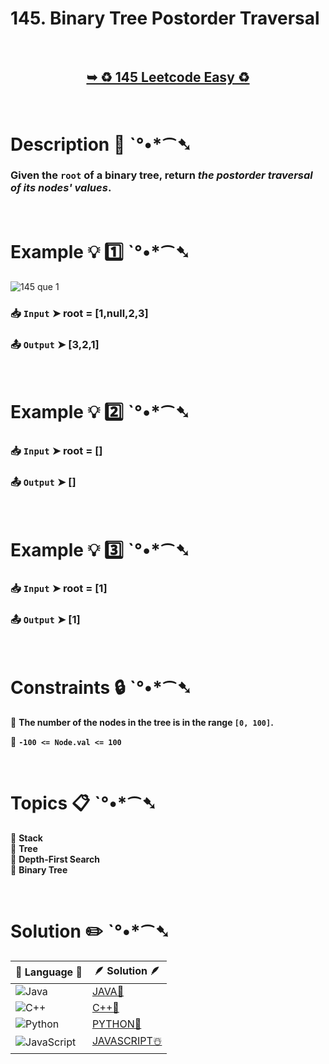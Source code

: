 # 145. Binary Tree Postorder Traversal

</br>

<h2 align="center"> 

<a href="https://leetcode.com/problems/binary-tree-postorder-traversal/description/?envType=daily-question&envId=2024-08-25"><strong>➥ ♻️ 145 Leetcode Easy ♻️ </strong></a>
</h2>

</br>

# Description 📜 ˋ°•*⁀➷

### Given the `root` of a binary tree, return *the postorder traversal of its nodes' values*.

</br>

# Example 💡 1️⃣ ˋ°•*⁀➷

![145 que 1](https://github.com/user-attachments/assets/37df9d86-707c-47cb-bfc7-6f82be190c9c)

  ### 📥 `Input`  ➤ root = [1,null,2,3]

  ### 📤 `Output`  ➤ [3,2,1]

</br>

# Example 💡 2️⃣ ˋ°•*⁀➷

  ### 📥 `Input` ➤ root = []

  ### 📤 `Output`  ➤  []

</br>

# Example 💡 3️⃣ ˋ°•*⁀➷

  ### 📥 `Input` ➤  root = [1]

  ### 📤 `Output`  ➤ [1]

</br>

# Constraints 🔒 ˋ°•*⁀➷

🔹 **The number of the nodes in the tree is in the range `[0, 100]`.** </br>

🔹 **`-100 <= Node.val <= 100`** </br>

</br>

# Topics 📋 ˋ°•*⁀➷

🔸 **Stack**  </br>
🔸 **Tree**  </br>
🔸 **Depth-First Search**  </br>
🔸 **Binary Tree**  </br>

</br>

# Solution ✏️ ˋ°•*⁀➷

| 📒 Language 📒  | 🪶 Solution 🪶 |
| ------------- | ------------- |
|  ![Java](https://img.shields.io/badge/java-%23ED8B00.svg?style=for-the-badge&logo=openjdk&logoColor=white)  | [JAVA🍁](https://github.com/Prakhar-002/LEETCODE/blob/main/%F0%9F%93%9C%20Daily%20Challange%20%F0%9F%92%A1/08%20August%20%F0%9F%8F%B5%EF%B8%8F%202024/25%20-%2008%20-%202024%20---%20145.%20Binary%20Tree%20Postorder%20Traversal%20%E2%98%83%EF%B8%8F%20%F0%9F%8D%81%20%F0%9F%8D%B0%20%F0%9F%8E%B2/%F0%9F%8D%81JAVA-145-BinaryTreePostorderTraversal.java) |
|  ![C++](https://img.shields.io/badge/c++-%2300599C.svg?style=for-the-badge&logo=c%2B%2B&logoColor=white)  | [C++🎲](https://github.com/Prakhar-002/LEETCODE/blob/main/%F0%9F%93%9C%20Daily%20Challange%20%F0%9F%92%A1/08%20August%20%F0%9F%8F%B5%EF%B8%8F%202024/25%20-%2008%20-%202024%20---%20145.%20Binary%20Tree%20Postorder%20Traversal%20%E2%98%83%EF%B8%8F%20%F0%9F%8D%81%20%F0%9F%8D%B0%20%F0%9F%8E%B2/%F0%9F%8E%B2CPP-145-BinaryTreePostorderTraversal.cpp)  |
|  ![Python](https://img.shields.io/badge/python-3670A0?style=for-the-badge&logo=python&logoColor=ffdd54)    | [PYTHON🍰](https://github.com/Prakhar-002/LEETCODE/blob/main/%F0%9F%93%9C%20Daily%20Challange%20%F0%9F%92%A1/08%20August%20%F0%9F%8F%B5%EF%B8%8F%202024/25%20-%2008%20-%202024%20---%20145.%20Binary%20Tree%20Postorder%20Traversal%20%E2%98%83%EF%B8%8F%20%F0%9F%8D%81%20%F0%9F%8D%B0%20%F0%9F%8E%B2/%F0%9F%8D%B0PYTHON-145-BinaryTreePostorderTraversal.py) |
| ![JavaScript](https://img.shields.io/badge/javascript-%23323330.svg?style=for-the-badge&logo=javascript&logoColor=%23F7DF1E)   | [JAVASCRIPT☃️](https://github.com/Prakhar-002/LEETCODE/blob/main/%F0%9F%93%9C%20Daily%20Challange%20%F0%9F%92%A1/08%20August%20%F0%9F%8F%B5%EF%B8%8F%202024/25%20-%2008%20-%202024%20---%20145.%20Binary%20Tree%20Postorder%20Traversal%20%E2%98%83%EF%B8%8F%20%F0%9F%8D%81%20%F0%9F%8D%B0%20%F0%9F%8E%B2/%E2%98%83%EF%B8%8FJAVASCRIPT-145-BinaryTreePostorderTraversal.js) |
